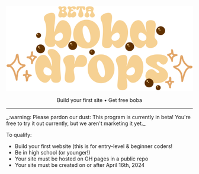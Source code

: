 <p align="center"><img alt="Boba Drops" src="./images/logo.svg"></a>
<p align="center">
  <span>Build your first site</span><span> • </span><span>Get free boba</span>
</p>
<hr />
_:warning: Please pardon our dust: This program is currently in beta! You're free to try it out currently, but we aren't marketing it yet._

To qualify:

- Build your first website (this is for entry-level & beginner coders!
- Be in high school (or younger!)
- Your site must be hosted on GH pages in a public repo
- Your site must be created on or after April 16th, 2024
